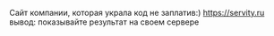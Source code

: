 Сайт компании, которая украла код не заплатив:)
https://servity.ru
вывод: показывайте результат на своем сервере
